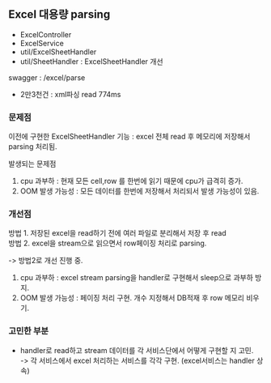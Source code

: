 

## Excel 대용량 parsing
- ExcelController
- ExcelService
- util/ExcelSheetHandler
- util/SheetHandler : ExcelSheetHandler 개선

swagger : /excel/parse  


- 2만3천건 : xml파싱 read 774ms

### 문제점
이전에 구현한 ExcelSheetHandler 기능 : excel 전체 read 후 메모리에 저장해서 parsing 처리됨.    

발생되는 문제점    
1. cpu 과부하 : 현재 모든 cell,row 를 한번에 읽기 때문에 cpu가 급격히 증가.
2. OOM 발생 가능성 : 모든 데이터를 한번에 저장해서 처리되서 발생 가능성이 있음.


### 개선점
방법 1. 저장된 excel을 read하기 전에 여러 파일로 분리해서 저장 후 read   
방법 2. excel을 stream으로 읽으면서 row페이징 처리로 parsing.

-> 방법2로 개선 진행 중.

1. cpu 과부하 : excel stream parsing을 handler로 구현해서 sleep으로 과부하 방지.
2. OOM 발생 가능성 : 페이징 처리 구현. 개수 지정해서 DB적재 후 row 메모리 비우기.

### 고민한 부분
- handler로 read하고 stream 데이터를 각 서비스단에서 어떻게 구현할 지 고민.   
-> 각 서비스에서 excel 처리하는 서비스를 각각 구현. (excel서비스는 handler 상속)